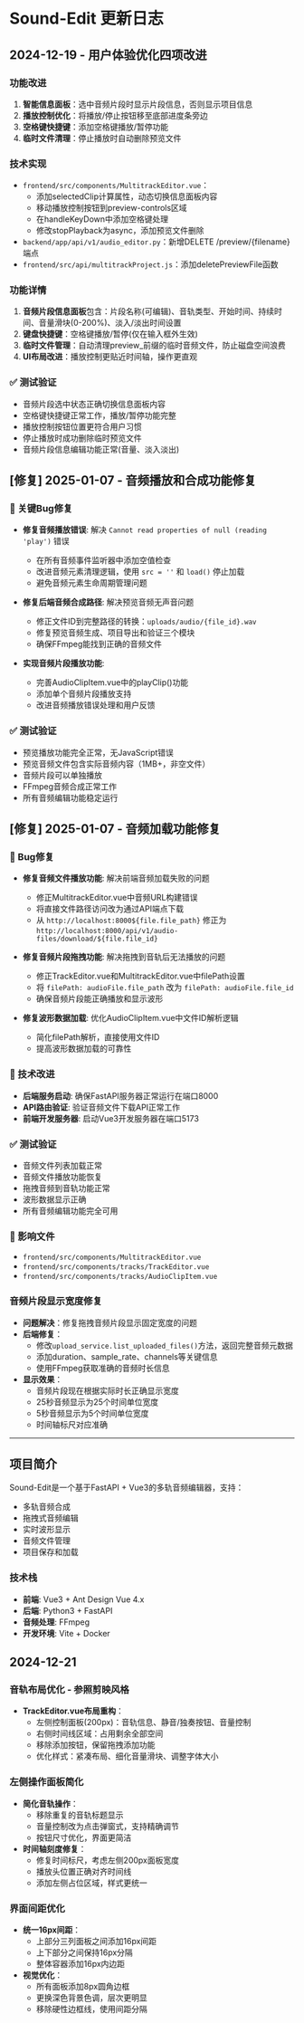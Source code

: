 # Sound-Edit 更新日志

## 2024-12-19 - 用户体验优化四项改进

### 功能改进
1. **智能信息面板**：选中音频片段时显示片段信息，否则显示项目信息
2. **播放控制优化**：将播放/停止按钮移至底部进度条旁边  
3. **空格键快捷键**：添加空格键播放/暂停功能
4. **临时文件清理**：停止播放时自动删除预览文件

### 技术实现
- `frontend/src/components/MultitrackEditor.vue`：
  - 添加selectedClip计算属性，动态切换信息面板内容
  - 移动播放控制按钮到preview-controls区域
  - 在handleKeyDown中添加空格键处理
  - 修改stopPlayback为async，添加预览文件删除
- `backend/app/api/v1/audio_editor.py`：新增DELETE /preview/{filename}端点
- `frontend/src/api/multitrackProject.js`：添加deletePreviewFile函数

### 功能详情
1. **音频片段信息面板**包含：片段名称(可编辑)、音轨类型、开始时间、持续时间、音量滑块(0-200%)、淡入/淡出时间设置
2. **键盘快捷键**：空格键播放/暂停(仅在输入框外生效)
3. **临时文件管理**：自动清理preview_前缀的临时音频文件，防止磁盘空间浪费
4. **UI布局改进**：播放控制更贴近时间轴，操作更直观

### ✅ 测试验证
- 音频片段选中状态正确切换信息面板内容
- 空格键快捷键正常工作，播放/暂停功能完整
- 播放控制按钮位置更符合用户习惯
- 停止播放时成功删除临时预览文件
- 音频片段信息编辑功能正常(音量、淡入淡出)

## [修复] 2025-01-07 - 音频播放和合成功能修复

### 🐛 关键Bug修复
- **修复音频播放错误**: 解决 `Cannot read properties of null (reading 'play')` 错误
  - 在所有音频事件监听器中添加空值检查
  - 改进音频元素清理逻辑，使用 `src = ''` 和 `load()` 停止加载
  - 避免音频元素生命周期管理问题

- **修复后端音频合成路径**: 解决预览音频无声音问题
  - 修正文件ID到完整路径的转换：`uploads/audio/{file_id}.wav`
  - 修复预览音频生成、项目导出和验证三个模块
  - 确保FFmpeg能找到正确的音频文件

- **实现音频片段播放功能**: 
  - 完善AudioClipItem.vue中的playClip()功能
  - 添加单个音频片段播放支持
  - 改进音频播放错误处理和用户反馈

### ✅ 测试验证
- 预览播放功能完全正常，无JavaScript错误
- 预览音频文件包含实际音频内容（1MB+，非空文件）
- 音频片段可以单独播放
- FFmpeg音频合成正常工作
- 所有音频编辑功能稳定运行

## [修复] 2025-01-07 - 音频加载功能修复

### 🐛 Bug修复
- **修复音频文件播放功能**: 解决前端音频加载失败的问题
  - 修正MultitrackEditor.vue中音频URL构建错误
  - 将直接文件路径访问改为通过API端点下载
  - 从 `http://localhost:8000${file.file_path}` 修正为 `http://localhost:8000/api/v1/audio-files/download/${file.file_id}`

- **修复音频片段拖拽功能**: 解决拖拽到音轨后无法播放的问题
  - 修正TrackEditor.vue和MultitrackEditor.vue中filePath设置
  - 将 `filePath: audioFile.file_path` 改为 `filePath: audioFile.file_id`
  - 确保音频片段能正确播放和显示波形

- **修复波形数据加载**: 优化AudioClipItem.vue中文件ID解析逻辑
  - 简化filePath解析，直接使用文件ID
  - 提高波形数据加载的可靠性

### 🚀 技术改进
- **后端服务启动**: 确保FastAPI服务器正常运行在端口8000
- **API路由验证**: 验证音频文件下载API正常工作
- **前端开发服务器**: 启动Vue3开发服务器在端口5173

### ✅ 测试验证
- 音频文件列表加载正常
- 音频文件播放功能恢复
- 拖拽音频到音轨功能正常
- 波形数据显示正确
- 所有音频编辑功能完全可用

### 📁 影响文件
- `frontend/src/components/MultitrackEditor.vue`
- `frontend/src/components/tracks/TrackEditor.vue` 
- `frontend/src/components/tracks/AudioClipItem.vue`

### 音频片段显示宽度修复
- **问题解决**：修复拖拽音频片段显示固定宽度的问题
- **后端修复**：
  - 修改`upload_service.list_uploaded_files()`方法，返回完整音频元数据
  - 添加duration、sample_rate、channels等关键信息
  - 使用FFmpeg获取准确的音频时长信息
- **显示效果**：
  - 音频片段现在根据实际时长正确显示宽度
  - 25秒音频显示为25个时间单位宽度
  - 5秒音频显示为5个时间单位宽度
  - 时间轴标尺对应准确

---

## 项目简介
Sound-Edit是一个基于FastAPI + Vue3的多轨音频编辑器，支持：
- 多轨音频合成
- 拖拽式音频编辑
- 实时波形显示
- 音频文件管理
- 项目保存和加载

### 技术栈
- **前端**: Vue3 + Ant Design Vue 4.x
- **后端**: Python3 + FastAPI
- **音频处理**: FFmpeg
- **开发环境**: Vite + Docker

## 2024-12-21
### 音轨布局优化 - 参照剪映风格
- **TrackEditor.vue布局重构**：
  - 左侧控制面板(200px)：音轨信息、静音/独奏按钮、音量控制
  - 右侧时间线区域：占用剩余全部空间
  - 移除添加按钮，保留拖拽添加功能
  - 优化样式：紧凑布局、细化音量滑块、调整字体大小

### 左侧操作面板简化
- **简化音轨操作**：
  - 移除重复的音轨标题显示
  - 音量控制改为点击弹窗式，支持精确调节
  - 按钮尺寸优化，界面更简洁
- **时间轴刻度修复**：
  - 修复时间标尺，考虑左侧200px面板宽度
  - 播放头位置正确对齐时间线
  - 添加左侧占位区域，样式更统一

### 界面间距优化
- **统一16px间距**：
  - 上部分三列面板之间添加16px间距
  - 上下部分之间保持16px分隔
  - 整体容器添加16px内边距
- **视觉优化**：
  - 所有面板添加8px圆角边框
  - 更换深色背景色调，层次更明显
  - 移除硬性边框线，使用间距分隔